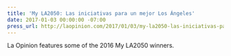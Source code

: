 ```yaml
---
title: 'My LA2050: Las iniciativas para un mejor Los Ángeles'
date: 2017-01-03 00:00:00 -07:00
press_url: http://laopinion.com/2017/01/03/my-la2050-las-iniciativas-para-un-mejor-los-angeles/
---
```


La Opinion features some of the 2016 My LA2050 winners.
